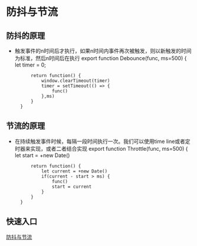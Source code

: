 # 防抖与节流
## 防抖的原理
- 触发事件的n时间后才执行，如果n时间内事件再次被触发，则以新触发的时间为标准，然后n时间后在执行
        export function Debounce(func, ms=500) {
            let timer = 0;

            return function() {
                window.clearTimeout(timer)
                timer = setTimeout(() => {
                    func()
                },ms)
            }
        }
## 节流的原理
- 在持续触发事件时候，每隔一段时间执行一次。我们可以使用time line或者定时器来实现，或者二者结合实现
        export function Throttle(func, ms=500) {
            let start = +new Date()

            return function() {
                let current = +new Date()
                if(current - start > ms) {
                    func()
                    start = current
                }
            }
        }
## 快速入口
[防抖与节流](https://www.jianshu.com/p/c8b86b09daf0)
